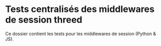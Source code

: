 # Tests centralisés des middlewares de session threed

Ce dossier contient les tests pour les middlewares de session (Python & JS).
